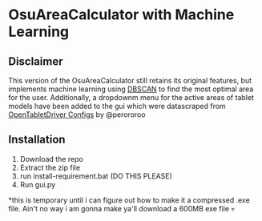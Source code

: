 # OsuAreaCalculator with Machine Learning

## Disclaimer

This version of the OsuAreaCalculator still retains its original features, but implements machine learning using [DBSCAN](https://www.geeksforgeeks.org/dbscan-clustering-in-ml-density-based-clustering/) to find the most optimal area for the user. Additionally, a dropdownm menu for the active areas of tablet models have been added to the gui which were datascraped from [OpenTabletDriver Configs](https://github.com/OpenTabletDriver/OpenTabletDriver/tree/master/OpenTabletDriver.Configurations/Configurations) by @perororoo 

## Installation
1. Download the repo
2. Extract the zip file
3. run install-requirement.bat (DO THIS PLEASE)
4. Run gui.py

*this is temporary until i can figure out how to make it a compressed .exe file. Ain't no way i am gonna make ya'll download a 600MB exe file :skull:
